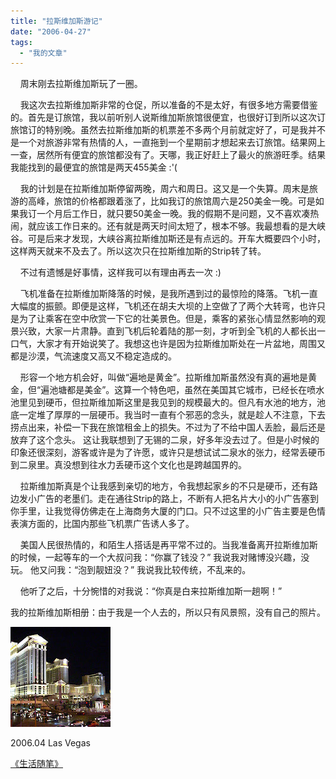 ```yaml
---
title: "拉斯维加斯游记"
date: "2006-04-27"
tags: 
  - "我的文章"
---
```


    周末刚去拉斯维加斯玩了一圈。

    我这次去拉斯维加斯非常的仓促，所以准备的不是太好，有很多地方需要借鉴的。首先是订旅馆，我以前听别人说斯维加斯旅馆很便宜，也很好订到所以这次订旅馆订的特别晚。虽然去拉斯维加斯的机票差不多两个月前就定好了，可是我并不是一个对旅游非常有热情的人，一直拖到一个星期前才想起来去订旅馆。结果网上一查，居然所有便宜的旅馆都没有了。天哪，我正好赶上了最火的旅游旺季。结果我能找到的最便宜的旅馆是两天455美金 :'(

    我的计划是在拉斯维加斯停留两晚，周六和周日。这又是一个失算。周末是旅游的高峰，旅馆的价格都跟着涨了，比如我订的旅馆周六是250美金一晚。可是如果我订一个月后工作日，就只要50美金一晚。我的假期不是问题，又不喜欢凑热闹，就应该工作日来的。还有就是两天时间太短了，根本不够。我最想看的是大峡谷。可是后来才发现，大峡谷离拉斯维加斯还是有点远的。开车大概要四个小时，这样两天就来不及去了。所以这次只在拉斯维加斯的Strip转了转。

    不过有遗憾是好事情，这样我可以有理由再去一次 :)

    飞机准备在拉斯维加斯降落的时候，是我所遇到过的最惊险的降落。飞机一直大幅度的振颤。即便是这样，飞机还在胡夫大坝的上空做了了两个大转弯，也许只是为了让乘客在空中欣赏一下它的壮美景色。但是，乘客的紧张心情显然影响的观景兴致，大家一片肃静。直到飞机后轮着陆的那一刻，才听到全飞机的人都长出一口气，大家才有开始说笑了。我想这也许是因为拉斯维加斯处在一片盆地，周围又都是沙漠，气流速度又高又不稳定造成的。

    形容一个地方机会好，叫做“遍地是黄金”。拉斯维加斯虽然没有真的遍地是黄金，但“遍池塘都是美金”。这算一个特色吧，虽然在美国其它城市，已经长在喷水池里见到硬币，但拉斯维加斯这里是我见到的规模最大的。但凡有水池的地方，池底一定堆了厚厚的一层硬币。我当时一直有个邪恶的念头，就是趁人不注意，下去捞点出来，补偿一下我在旅馆租金上的损失。不过为了不给中国人丢脸，最后还是放弃了这个念头。 这让我联想到了无锡的二泉，好多年没去过了。但是小时候的印象还很深刻，游客或许是为了许愿，或许只是想试试二泉水的张力，经常丢硬币到二泉里。真没想到往水力丢硬币这个文化也是跨越国界的。

    拉斯维加斯真是个让我感到亲切的地方，令我想起家乡的不只是硬币，还有路边发小广告的老墨们。走在通往Strip的路上，不断有人把名片大小的小广告塞到你手里，让我觉得仿佛走在上海商务大厦的门口。只不过这里的小广告主要是色情表演方面的，比国内那些飞机票广告诱人多了。

    美国人民很热情的，和陌生人搭话是再平常不过的。当我准备离开拉斯维加斯的时候，一起等车的一个大叔问我：“你赢了钱没？” 我说我对赌博没兴趣，没玩。 他又问我：“泡到靓妞没？” 我说我比较传统，不乱来的。

    他听了之后，十分惋惜的对我说：“你真是白来拉斯维加斯一趟啊！”

我的拉斯维加斯相册：由于我是一个人去的，所以只有风景照，没有自己的照片。

[![](images/200604LasVegas.jpg)](http://picasaweb.google.com/ruanqizhen/200604LasVegas)

2006.04 Las Vegas

[《生活随笔》](http://ruanqizhen.wordpress.com/essay/)
